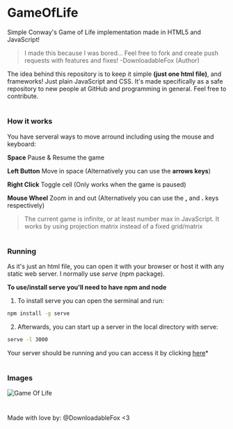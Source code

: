 # GameOfLife
Simple Conway's Game of Life implementation made in HTML5 and JavaScript! 

> I made this because I was bored... Feel free to fork and create push requests with features and fixes! -DownloadableFox (Author)

The idea behind this repository is to keep it simple **(just one html file)**, and frameworks! Just plain JavaScript and CSS. It's made specifically as a safe repository to new people at GitHub and programming in general. Feel free to contribute.

#
### How it works

You have serveral ways to move arround including using the mouse and keyboard:

**Space** Pause & Resume the game

**Left Button** Move in space (Alternatively you can use the **arrows keys**)

**Right Click** Toggle cell (Only works when the game is paused)

**Mouse Wheel** Zoom in and out (Alternatively you can use the **,** and **.** keys respectively)

> The current game is infinite, or at least number max in JavaScript. It works by using projection matrix instead of a fixed grid/matrix

#
### Running
As it's just an html file, you can open it with your browser or host it with any static web server. I normally use *serve* (npm package).

**To use/install serve you'll need to have npm and node**


1) To install serve you can open the serminal and run:
```bash
npm install -g serve
```
2) Afterwards, you can start up a server in the local directory with serve:
```bash
serve -l 3000
```
Your server should be running and you can access it by clicking [here](http://localhost:3000)*
#
### Images
![Game Of Life](https://user-images.githubusercontent.com/58178791/145637104-96bfd81d-82ae-44e1-9542-7da10976c805.png)

#
Made with love by: @DownloadableFox <3

